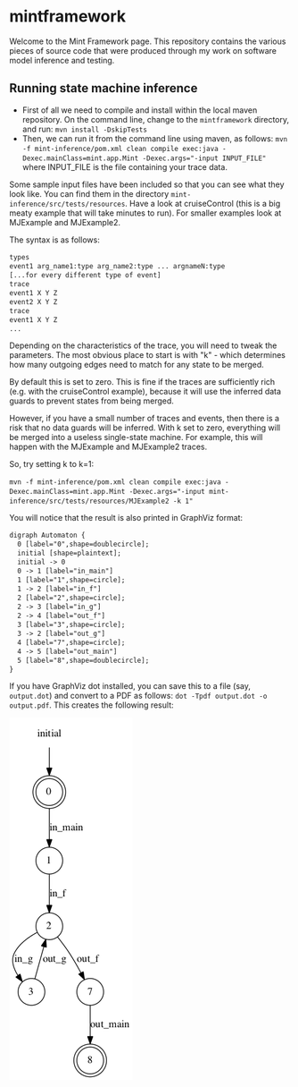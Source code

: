 # mintframework

Welcome to the Mint Framework page. This repository contains the various pieces of source code that were produced through my work on software model inference and testing.

## Running state machine inference

* First of all we need to compile and install within the local maven repository. On the command line, change to the `mintframework` directory, and run: `mvn install -DskipTests`
* Then, we can run it from the command line using maven, as follows: `mvn -f mint-inference/pom.xml clean compile exec:java -Dexec.mainClass=mint.app.Mint -Dexec.args="-input INPUT_FILE"` where INPUT_FILE is the file containing your trace data.

Some sample input files have been included so that you can see what they look like. You can find them in the directory `mint-inference/src/tests/resources`. Have a look at cruiseControl (this is a big meaty example that will take minutes to run). For smaller examples look at MJExample and MJExample2.

The syntax is as follows:

```
types
event1 arg_name1:type arg_name2:type ... argnameN:type
[...for every different type of event]
trace
event1 X Y Z
event2 X Y Z
trace
event1 X Y Z
...
```

Depending on the characteristics of the trace, you will need to tweak the parameters. The most obvious place to start is with "k" - which determines how many outgoing edges need to match for any state to be merged.

By default this is set to zero. This is fine if the traces are sufficiently rich (e.g. with the cruiseControl example), because it will use the inferred data guards to prevent states from being merged.

However, if you have a small number of traces and events, then there is a risk that no data guards will be inferred. With k set to zero, everything will be merged into a useless single-state machine. For example, this will happen with the MJExample and MJExample2 traces.

So, try setting k to k=1:

`mvn -f mint-inference/pom.xml clean compile exec:java -Dexec.mainClass=mint.app.Mint -Dexec.args="-input mint-inference/src/tests/resources/MJExample2 -k 1"`

You will notice that the result is also printed in GraphViz format:

```
digraph Automaton {
  0 [label="0",shape=doublecircle];
  initial [shape=plaintext];
  initial -> 0
  0 -> 1 [label="in_main"]
  1 [label="1",shape=circle];
  1 -> 2 [label="in_f"]
  2 [label="2",shape=circle];
  2 -> 3 [label="in_g"]
  2 -> 4 [label="out_f"]
  3 [label="3",shape=circle];
  3 -> 2 [label="out_g"]
  4 [label="7",shape=circle];
  4 -> 5 [label="out_main"]
  5 [label="8",shape=doublecircle];
}
```

If you have GraphViz dot installed, you can save this to a file (say, `output.dot`) and convert to a PDF as follows: `dot -Tpdf output.dot -o output.pdf`. This creates the following result:

![Example state machinie](/mint-inference/src/tests/resources/MJExample2.png)
